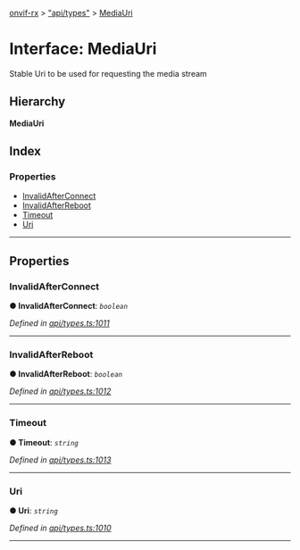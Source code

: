 [onvif-rx](../README.md) > ["api/types"](../modules/_api_types_.md) > [MediaUri](../interfaces/_api_types_.mediauri.md)

# Interface: MediaUri

Stable Uri to be used for requesting the media stream

## Hierarchy

**MediaUri**

## Index

### Properties

* [InvalidAfterConnect](_api_types_.mediauri.md#invalidafterconnect)
* [InvalidAfterReboot](_api_types_.mediauri.md#invalidafterreboot)
* [Timeout](_api_types_.mediauri.md#timeout)
* [Uri](_api_types_.mediauri.md#uri)

---

## Properties

<a id="invalidafterconnect"></a>

###  InvalidAfterConnect

**● InvalidAfterConnect**: *`boolean`*

*Defined in [api/types.ts:1011](https://github.com/patrickmichalina/onvif-rx/blob/d62cee9/src/api/types.ts#L1011)*

___
<a id="invalidafterreboot"></a>

###  InvalidAfterReboot

**● InvalidAfterReboot**: *`boolean`*

*Defined in [api/types.ts:1012](https://github.com/patrickmichalina/onvif-rx/blob/d62cee9/src/api/types.ts#L1012)*

___
<a id="timeout"></a>

###  Timeout

**● Timeout**: *`string`*

*Defined in [api/types.ts:1013](https://github.com/patrickmichalina/onvif-rx/blob/d62cee9/src/api/types.ts#L1013)*

___
<a id="uri"></a>

###  Uri

**● Uri**: *`string`*

*Defined in [api/types.ts:1010](https://github.com/patrickmichalina/onvif-rx/blob/d62cee9/src/api/types.ts#L1010)*

___

